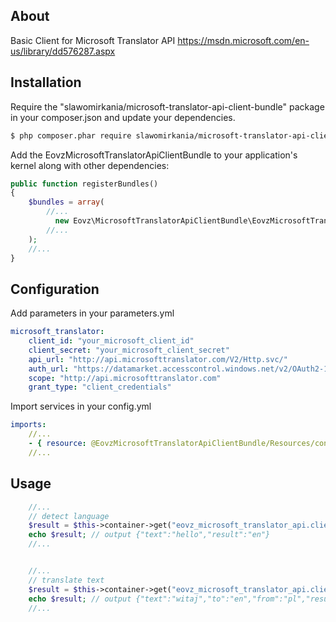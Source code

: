 ## About

Basic Client for Microsoft Translator API
https://msdn.microsoft.com/en-us/library/dd576287.aspx

## Installation
Require the "slawomirkania/microsoft-translator-api-client-bundle" package in your composer.json and update your dependencies.

```bash
$ php composer.phar require slawomirkania/microsoft-translator-api-client-bundle dev-master
```

Add the EovzMicrosoftTranslatorApiClientBundle to your application's kernel along with other dependencies:

```php
public function registerBundles()
{
    $bundles = array(
        //...
          new Eovz\MicrosoftTranslatorApiClientBundle\EovzMicrosoftTranslatorApiClientBundle(),
        //...
    );
    //...
}
```

## Configuration

Add parameters in your parameters.yml

```yml
microsoft_translator:
    client_id: "your_microsoft_client_id"
    client_secret: "your_microsoft_client_secret"
    api_url: "http://api.microsofttranslator.com/V2/Http.svc/"
    auth_url: "https://datamarket.accesscontrol.windows.net/v2/OAuth2-13/"
    scope: "http://api.microsofttranslator.com"
    grant_type: "client_credentials"
```

Import services in your config.yml

```yml
imports:
    //...
    - { resource: @EovzMicrosoftTranslatorApiClientBundle/Resources/config/services.yml }
    //...
```

## Usage

```php
    //...
    // detect language
    $result = $this->container->get("eovz_microsoft_translator_api.client")->detect("hello");
    echo $result; // output {"text":"hello","result":"en"}
    //...


    //...
    // translate text
    $result = $this->container->get("eovz_microsoft_translator_api.client")->translate("witaj", "en", "pl"); // parameter 'from' is optional
    echo $result; // output {"text":"witaj","to":"en","from":"pl","result":"hello"}
    //...
```
